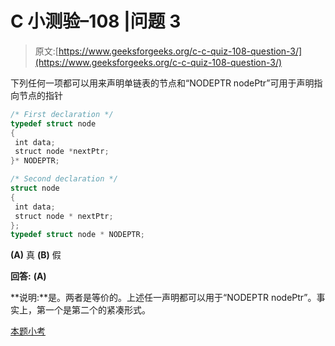 # C 小测验–108 |问题 3

> 原文:[https://www.geeksforgeeks.org/c-c-quiz-108-question-3/](https://www.geeksforgeeks.org/c-c-quiz-108-question-3/)

下列任何一项都可以用来声明单链表的节点和“NODEPTR nodePtr”可用于声明指向节点的指针

```cpp
/* First declaration */
typedef struct node
{
 int data;
 struct node *nextPtr;
}* NODEPTR;

/* Second declaration */
struct node
{
 int data;
 struct node * nextPtr;
};
typedef struct node * NODEPTR;
```

**(A)** 真
**(B)** 假

**回答:** **(A)**

**说明:**是。两者是等价的。上述任一声明都可以用于“NODEPTR nodePtr”。事实上，第一个是第二个的紧凑形式。

[本题小考](https://www.geeksforgeeks.org/c-quiz-108-gq/)